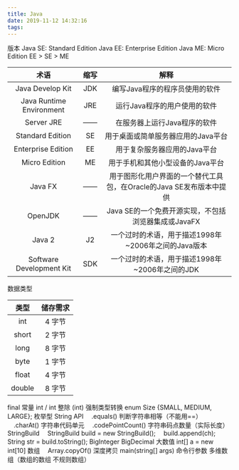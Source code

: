 ```yaml
---
title: Java
date: 2019-11-12 14:32:16
tags:
---
```


版本
Java SE: Standard Edition
Java EE: Enterprise Edition
Java ME: Micro Edition
EE > SE > ME

术语 | 缩写 | 解释
:-: | :-: | :-:
Java Develop Kit | JDK | 编写Java程序的程序员使用的软件
Java Runtime Environment | JRE | 运行Java程序的用户使用的软件
Server JRE | —— | 在服务器上运行Java程序的软件
Standard Edition | SE | 用于桌面或简单服务器应用的Java平台
Enterprise Edition | EE | 用于复杂服务器应用的Java平台
Micro Edition | ME | 用于手机和其他小型设备的Java平台
Java FX | —— | 用于图形化用户界面的一个替代工具包，在Oracle的Java SE发布版本中提供
OpenJDK | —— | Java SE的一个免费开源实现，不包括浏览器集成或JavaFX
Java 2 | J2 | 一个过时的术语，用于描述1998年~2006年之间的Java版本
Software Development Kit | SDK | 一个过时的术语，用于描述1998年~2006年之间的JDK

数据类型

类型 | 储存需求 
:-: | :-: 
int | 4 字节
short | 2 字节
long | 8 字节
byte | 1 字节
float | 4 字节
double | 8 字节

final 常量
int / int 整除
(int) 强制类型转换
enum Size {SMALL, MEDIUM, LARGE}; 枚举型
String API
&emsp;.equals() 判断字符串相等（不能用==）
&emsp;.charAt() 字符串代码单元
&emsp;.codePointCount() 字符串码点数量（实际长度）
StringBuild
&emsp;StringBuild build = new StringBuild();
&emsp;build.append(ch);
&emsp;String str = build.toString();
BigInteger BigDecimal 大数值
int[] a = new int[10] 数组
&emsp;Array.copyOf() 深度拷贝
main(string[] args) 命令行参数
多维数组（数组的数组 不规则数组）
